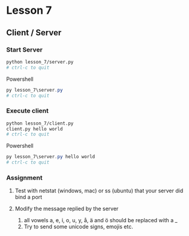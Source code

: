 # Lesson 7

## Client / Server

### Start Server

```bash
python lesson_7/server.py
# ctrl-c to quit
```

Powershell

```powershell
py lesson_7\server.py
# ctrl-c to quit
```

### Execute client

```bash
python lesson_7/client.py
client.py hello world
# ctrl-c to quit
```

Powershell

```powershell
py lesson_7\server.py hello world
# ctrl-c to quit
```

### Assignment

1. Test with netstat (windows, mac) or ss (ubuntu) that your server did bind a port
2. Modify the message replied by the server

   1. all vowels a, e, i, o, u, y, å, ä and ö should be replaced with a _
   2. Try to send some unicode signs, emojis etc.
